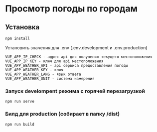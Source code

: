 # Просмотр погоды по городам

## Установка
```
npm install
```
Установить значения для .env (.env.development и .env.production)
```
VUE_APP_IP_CHECK - адрес api для получения текущего местоположения
VUE_APP_IP_KEY - ключ для api местоположения
VUE_APP_WEATHER_API - api сервиса предоставления погоды
VUE_APP_WEATHER_KEY - ключ
VUE_APP_WEATHER_LANG - язык ответа
VUE_APP_WEATHER_UNIT - система измерения
```

### Запуск develompent режима c горячей перезагрузкой
```
npm run serve
```

### Билд для production (собирает в папку /dist)
```
npm run build
```

